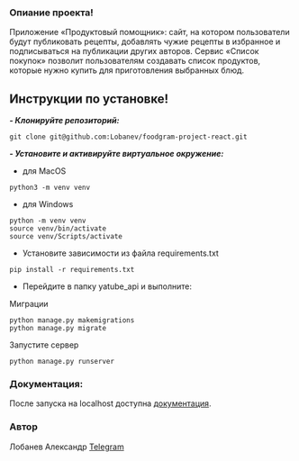 ### Опиание проекта!
Приложение «Продуктовый помощник»: сайт, на котором пользователи будут публиковать рецепты,
добавлять чужие рецепты в избранное и подписываться на публикации других авторов. 
Сервис «Список покупок» позволит пользователям создавать список продуктов, которые нужно 
купить для приготовления выбранных блюд.
## Инструкции по установке!
***- Клонируйте репозиторий:***
```
git clone git@github.com:Lobanev/foodgram-project-react.git
```

***- Установите и активируйте виртуальное окружение:***
- для MacOS
```
python3 -m venv venv
```
- для Windows
```
python -m venv venv
source venv/bin/activate
source venv/Scripts/activate
```
- Установите зависимости из файла requirements.txt
```
pip install -r requirements.txt
``` 
- Перейдите в папку yatube_api и выполните:

Миграции
```
python manage.py makemigrations
python manage.py migrate
```
Запустите сервер
```
python manage.py runserver
```
### Документация:
После запуска на localhost доступна [документация](http://127.0.0.1:8000/redoc/).


### Автор

Лобанев Александр [Telegram](https:/пш/t.me/Djakomo13) 